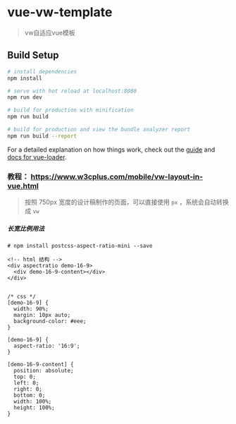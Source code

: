 # vue-vw-template

> vw自适应vue模板

## Build Setup

``` bash
# install dependencies
npm install

# serve with hot reload at localhost:8080
npm run dev

# build for production with minification
npm run build

# build for production and view the bundle analyzer report
npm run build --report
```

For a detailed explanation on how things work, check out the [guide](http://vuejs-templates.github.io/webpack/) and [docs for vue-loader](http://vuejs.github.io/vue-loader).

### 教程： https://www.w3cplus.com/mobile/vw-layout-in-vue.html
> 按照 750px 宽度的设计稿制作的页面，可以直接使用 `px` ，系统会自动转换成 `vw` 

##### 长宽比例用法

```
# npm install postcss-aspect-ratio-mini --save

<!-- html 结构 -->
<div aspectratio demo-16-9>
  <div demo-16-9-content></div>
</div>


/* css */
[demo-16-9] {
  width: 90%;
  margin: 10px auto;
  background-color: #eee;
}

[demo-16-9] {
  aspect-ratio: '16:9';
}

[demo-16-9-content] {
  position: absolute;
  top: 0;
  left: 0;
  right: 0;
  bottom: 0;
  width: 100%;
  height: 100%;
}
```

